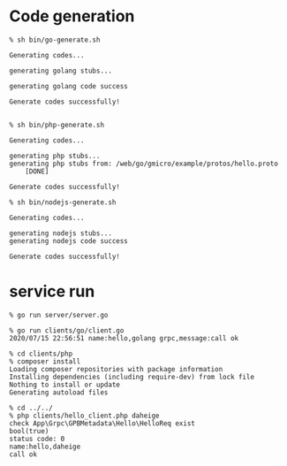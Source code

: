 # Code generation

    % sh bin/go-generate.sh
    
    Generating codes...
    
    generating golang stubs...
    
    generating golang code success
    
    Generate codes successfully!
    
    
    % sh bin/php-generate.sh
    
    Generating codes...
    
    generating php stubs...
    generating php stubs from: /web/go/gmicro/example/protos/hello.proto
    	[DONE]
    
    Generate codes successfully!

    % sh bin/nodejs-generate.sh
    
    Generating codes...
    
    generating nodejs stubs...
    generating nodejs code success
    
    Generate codes successfully!
    
# service run

    % go run server/server.go
    
    % go run clients/go/client.go
    2020/07/15 22:56:51 name:hello,golang grpc,message:call ok
    
    % cd clients/php
    % composer install
    Loading composer repositories with package information
    Installing dependencies (including require-dev) from lock file
    Nothing to install or update
    Generating autoload files
    
    % cd ../../
    % php clients/hello_client.php daheige
    check App\Grpc\GPBMetadata\Hello\HelloReq exist
    bool(true)
    status code: 0
    name:hello,daheige
    call ok
